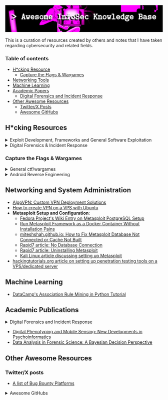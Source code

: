 
<img width="700px" src="./banner.png" />

This is a curation of resources created by others and notes that I have taken regarding cybersecurity and related fields.

### Table of contents

* [H*cking Resource]()
  * [Capture the Flags & Wargames]()
* [Networking Tools]()
* [Machine Learning]()
* [Academic Papers]()
   * [Digital Forensics and Incident Response]()
* [Other Awesome Resources]()
  * [Twitter/X Posts]()
  * [Awesome GitHubs]()

## H*cking Resources

<details>
   <summary>Exploit Development, Frameworks and General Software Exploitation</summary>

   * [Rhino CVE Proof-of-Concept Exploits](https://github.com/RhinoSecurityLabs/CVEs)
   * [WAF community bypasses](https://github.com/waf-bypass-maker/waf-community-bypasses)
   * [FOFA Search Engine Library](https://github.com/FofaInfo/Awesome-FOFA)
   * [nuclei templates for WordPress websites](https://github.com/topscoder/nuclei-wordfence-cve)
</details>

<details>
   <summary>Digital Forensics & Incident Response</summary>

   * [Ghidra Basics: Manual Shellcode Analysis and C2 Extraction](https://embee-research.ghost.io/ghidra-basics-shellcode-analysis/)
   * [InfoSec Institute: Free & open source computer forensics tools](https://resources.infosecinstitute.com/topics/digital-forensics/free-open-source-computer-forensics-tools/)
</details>

### Capture the Flags & Wargames

<details>
  <summary>General ctf/wargames</summary>

  * CTF Sites: [https://ctfsites.github.io/](https://ctfsites.github.io/)
</details>
<details>
  <summary>Android Reverse Engineering</summary>

  * KGB Messenger: [https://github.com/tlamb96/kgb_messenger](https://github.com/tlamb96/kgb_messenger)
  * maldr0id's "Not so boring Android malware" samples: [https://maldroid.github.io/android-malware-samples/](https://maldroid.github.io/android-malware-samples/)
  * maddiestone's Android Reverse Engineering 101: [https://www.ragingrock.com/AndroidAppRE/](https://www.ragingrock.com/AndroidAppRE/)
  * OWASP's "UnCrackable Mobile Apps": [https://github.com/OWASP/owasp-mastg/tree/master/Crackmes](https://github.com/OWASP/owasp-mastg/tree/master/Crackmes)
  * CyberTruck Challenge 19: [https://github.com/nowsecure/cybertruckchallenge19](https://github.com/nowsecure/cybertruckchallenge19)
  * CyberTruck Challenge 22: [https://github.com/nowsecure/cybertruckchallenge22](https://github.com/nowsecure/cybertruckchallenge22)
</details>

## Networking and System Administration

* [AlgoVPN: Custom VPN Deployment Solutions](https://github.com/trailofbits/algo)
* [How to create VPN on a VPS with Ubuntu](https://www.host-telecom.com/guides/how-to-create-vpn-on-a-vps-with-ubuntu/)
* __Metasploit Setup and Configuration__:
    * [Fedora Project's Wiki Entry on Metasploit PostgreSQL Setup](https://fedoraproject.org/wiki/Metasploit_Postgres_Setup)
    * [Run Metasploit Framework as a Docker Container Without Installation Pains](https://zeltser.com/metasploit-framework-docker-container/)
    * [miteshshah.github.io: How to Fix Metasploit Database Not Connected or Cache Not Built](https://miteshshah.github.io/linux/kali/how-to-fix-metasploit-database-not-connected-or-cache-not-built/)
    * [Rapid7 article: No Database Connection](https://docs.rapid7.com/metasploit/no-database-connection/)
    * [Rapid7 article: Uninstalling Metasploit](https://docs.rapid7.com/metasploit/uninstalling-metasploit/)
    * [Kali Linux article discussing setting up Metasploit](https://www.kali.org/docs/tools/starting-metasploit-framework-in-kali/)
* [hackingtutorials.org article on setting up penetration testing tools on a VPS/dedicated server](https://www.hackingtutorials.org/general-tutorials/penetration-testing-cloud/)

## Machine Learning

* [DataCamp's Association Rule Mining in Python Tutorial](https://www.datacamp.com/tutorial/association-rule-mining-python)

## Academic Publications

<details>
   <summary>Digital Forensics and Incident Response</summary>

   * [Integrity, authenticity, non-repudiation, and proof of existence for long-term archiving: A survey](https://www.sciencedirect.com/science/article/abs/pii/S0167404814001849)
</details>

* [Digital Phenotyping and Mobile Sensing: New Developments in Psychoinformatics](https://link.springer.com/book/10.1007/978-3-030-31620-4)
* [Data Analysis in Forensic Science: A Bayesian Decision Perspective](https://www.wiley.com/en-ca/Data+Analysis+in+Forensic+Science%3A+A+Bayesian+Decision+Perspective-p-9780470998359)

## Other Awesome Resources

### Twitter/X posts

* [A list of Bug Bounty Platforms](https://twitter.com/hetmehtaa/status/1735023393211302112)

<details>
   <summary>Awesome GitHubs</summary>

   * [Awesome Machine Learning for Cyber Security](https://github.com/jivoi/awesome-ml-for-cybersecurity)
   * [Awesome Shodan Search Queries](https://github.com/jakejarvis/awesome-shodan-queries)
   * [Awesome Censys Queries](https://github.com/thehappydinoa/awesome-censys-queries)
</details>
